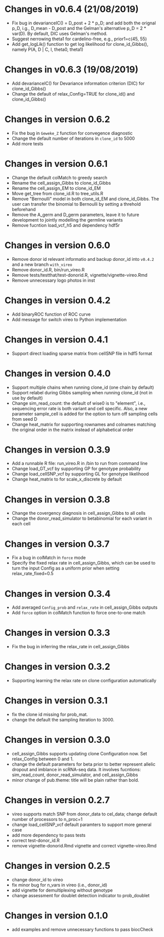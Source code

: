 # Changes in v0.6.4 (21/08/2019)

* Fix bug in devarianceIC() = D_post + 2 * p_D; and add both the orignal p_D, 
  i.g., D_mean - D_post and the Gelman's alternative p_D = 2 * var(D). By 
  default, DIC uses Gelman's method.
* Suggest nerrowing theta1 for cardelino-free, e.g., prior1=c(45, 55)
* Add get_logLik() function to get log likelihood for clone_id_Gibbs(), namely
  P(A, D | C, I, theta0, theta1)

# Changes in v0.6.3 (19/08/2019)

* Add devarianceIC() for Devariance information criterion (DIC) for 
  clone_id_Gibbs()
* Change the default of relax_Config=TRUE for clone_id() and clone_id_Gibbs()

# Changes in version 0.6.2

* Fix the bug in `Geweke_Z` function for convegence diagnostic
* Change the default number of iterations in `clone_id` to 5000
* Add more tests

# Changes in version 0.6.1

* Change the default colMatch to greedy search
* Rename the cell_assign_Gibbs to clone_id_Gibbs
* Rename the cell_assign_EM to clone_id_EM
* Move get_tree from clone_id.R to tree_utils.R
* Remove "Bernoulli" model in both clone_id_EM and clone_id_Gibbs. The 
  user can transfer the binomial to Bernoulli by setting a threhold 
  beforehand
* Remove the A_germ and D_germ parameters, leave it to future 
  development to jointly modelling the germline variants
* Remove fucntion load_vcf_h5 and dependency hdf5r


# Changes in version 0.6.0

* Remove donor id relevant informatio and backup donor_id into `v0.4.2` 
  and a new branch `with_vireo`
* Remove donor_id.R, bin/run_vireo.R
* Remove tests/testthat/test-donorid.R, vignette/vignette-vireo.Rmd
* Remove unnecessary logo photos in inst

# Changes in version 0.4.2

* Add binaryROC function of ROC curve
* Add message for switch vireo to Python implementation

# Changes in version 0.4.1

* Support direct loading sparse matrix from cellSNP file in hdf5 format

# Changes in version 0.4.0

* Support multiple chains when running clone_id (one chain by default)
* Support relabel during Gibbs sampling when running clone_id (not in 
  use by default)
* Change sim_read_count: the default of wise0 is to "element", i.e.,
  sequencing error rate is both variant and cell specific. Also, a new
  parameter sample_cell is added for the option to turn off sampling 
  cells from seed D
* Change heat_matrix for supporting rownames and colnames matching the 
  original order in the matrix instead of alphabetical order

# Changes in version 0.3.9

* Add a runnable R file: run_vireo.R in /bin to run from command line 
* Change load_GT_vcf by supporting GP for genotype probability
* Change load_cellSNP_vcf by supporting GL for genotype likelihood
* Change heat_matrix to for scale_x_discrete by default

# Changes in version 0.3.8

* Change the covergency diagnosis in cell_assign_Gibbs to all cells
* Change the donor_read_simulator to betabinomial for each variant in 
  each cell

# Changes in version 0.3.7

* Fix a bug in colMatch in `force` mode
* Specify the fixed relax rate in cell_assign_Gibbs, which can be used 
  to turn the input Config as a uniform prior when setting 
  relax_rate_fixed=0.5

# Changes in version 0.3.4

* Add averaged `Config_prob` and `relax_rate` in cell_assign_Gibbs 
  outputs
* Add `force` option in colMatch function to force one-to-one match

# Changes in version 0.3.3

* Fix the bug in inferring the relax_rate in cell_assign_Gibbs

# Changes in version 0.3.2

* Supporting learning the relax rate on clone configuration 
  automatically

# Changes in version 0.3.1

* fix the clone id missing for prob_mat.
* change the default the sampling iteration to 3000.

# Changes in version 0.3.0

* cell_assign_Gibbs supports updating clone Configuration now. Set 
  relax_Config between 0 and 1.
* change the default parameters for beta prior to better represent 
  allelic dropout and imblance in scRNA-seq data. It involves fucntions:
  sim_read_count, donor_read_simulator, and cell_assign_Gibbs
* minor change of pub.theme: title will be plain rather than bold.

# Changes in version 0.2.7

* vireo supports match SNP from donor_data to cel_data; change default
  number of processors to n_proc=1
* change load_cellSNP_vcf default paramters to support more general case
* add more dependency to pass tests
* correct test-donor_id.R
* remove vignette-donorid.Rmd vignette and correct vignette-vireo.Rmd

# Changes in version 0.2.5

* change donor_id to vireo
* fix minor bug for n_vars in vireo (i.e., donor_id)
* add vignette for demultiplexing without genotype
* change assessment for doublet detection indicator to prob_doublet

# Changes in version 0.1.0

* add examples and remove unnecessary functions to pass biocCheck
